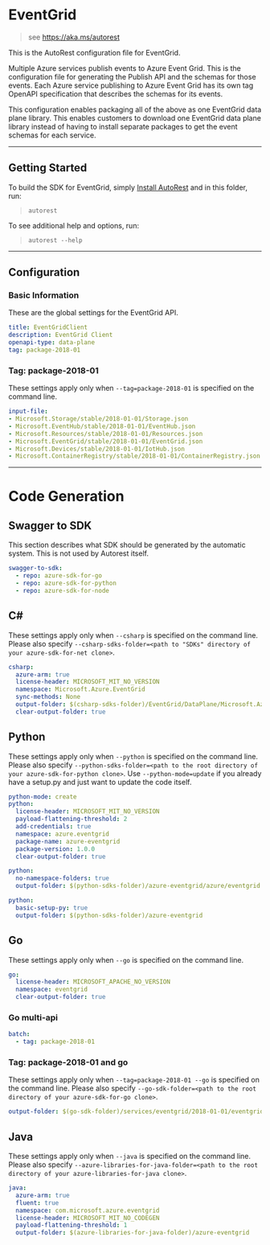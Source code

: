 # EventGrid

> see https://aka.ms/autorest

This is the AutoRest configuration file for EventGrid.


Multiple Azure services publish events to Azure Event Grid. This is the configuration file for generating
the Publish API and the schemas for those events. Each Azure service publishing to Azure Event Grid has its own tag OpenAPI specification
that describes the schemas for its events.

This configuration enables packaging all of the above as one EventGrid data plane library.
This enables customers to download one EventGrid data plane library instead of having to install separate packages to get the event schemas for each service.


---
## Getting Started
To build the SDK for EventGrid, simply [Install AutoRest](https://aka.ms/autorest/install) and in this folder, run:

> `autorest`

To see additional help and options, run:

> `autorest --help`
---

## Configuration



### Basic Information
These are the global settings for the EventGrid API.

``` yaml
title: EventGridClient
description: EventGrid Client
openapi-type: data-plane
tag: package-2018-01
```

### Tag: package-2018-01

These settings apply only when `--tag=package-2018-01` is specified on the command line.

``` yaml $(tag) == 'package-2018-01'
input-file:
- Microsoft.Storage/stable/2018-01-01/Storage.json
- Microsoft.EventHub/stable/2018-01-01/EventHub.json
- Microsoft.Resources/stable/2018-01-01/Resources.json
- Microsoft.EventGrid/stable/2018-01-01/EventGrid.json
- Microsoft.Devices/stable/2018-01-01/IotHub.json
- Microsoft.ContainerRegistry/stable/2018-01-01/ContainerRegistry.json
```

---
# Code Generation


## Swagger to SDK

This section describes what SDK should be generated by the automatic system.
This is not used by Autorest itself.

``` yaml $(swagger-to-sdk)
swagger-to-sdk:
  - repo: azure-sdk-for-go
  - repo: azure-sdk-for-python
  - repo: azure-sdk-for-node
```

## C#

These settings apply only when `--csharp` is specified on the command line.
Please also specify `--csharp-sdks-folder=<path to "SDKs" directory of your azure-sdk-for-net clone>`.

``` yaml $(csharp)
csharp:
  azure-arm: true
  license-header: MICROSOFT_MIT_NO_VERSION
  namespace: Microsoft.Azure.EventGrid
  sync-methods: None
  output-folder: $(csharp-sdks-folder)/EventGrid/DataPlane/Microsoft.Azure.EventGrid/Generated
  clear-output-folder: true
```


## Python

These settings apply only when `--python` is specified on the command line.
Please also specify `--python-sdks-folder=<path to the root directory of your azure-sdk-for-python clone>`.
Use `--python-mode=update` if you already have a setup.py and just want to update the code itself.

``` yaml $(python)
python-mode: create
python:
  license-header: MICROSOFT_MIT_NO_VERSION
  payload-flattening-threshold: 2
  add-credentials: true
  namespace: azure.eventgrid
  package-name: azure-eventgrid
  package-version: 1.0.0
  clear-output-folder: true
```
``` yaml $(python) && $(python-mode) == 'update'
python:
  no-namespace-folders: true
  output-folder: $(python-sdks-folder)/azure-eventgrid/azure/eventgrid
```
``` yaml $(python) && $(python-mode) == 'create'
python:
  basic-setup-py: true
  output-folder: $(python-sdks-folder)/azure-eventgrid
```

## Go

These settings apply only when `--go` is specified on the command line.

``` yaml $(go)
go:
  license-header: MICROSOFT_APACHE_NO_VERSION
  namespace: eventgrid
  clear-output-folder: true
```

### Go multi-api

``` yaml $(go) && $(multiapi)
batch:
  - tag: package-2018-01
```

### Tag: package-2018-01 and go

These settings apply only when `--tag=package-2018-01 --go` is specified on the command line.
Please also specify `--go-sdk-folder=<path to the root directory of your azure-sdk-for-go clone>`.

``` yaml $(tag) == 'package-2018-01' && $(go)
output-folder: $(go-sdk-folder)/services/eventgrid/2018-01-01/eventgrid
```


## Java

These settings apply only when `--java` is specified on the command line.
Please also specify `--azure-libraries-for-java-folder=<path to the root directory of your azure-libraries-for-java clone>`.

``` yaml $(java)
java:
  azure-arm: true
  fluent: true
  namespace: com.microsoft.azure.eventgrid
  license-header: MICROSOFT_MIT_NO_CODEGEN
  payload-flattening-threshold: 1
  output-folder: $(azure-libraries-for-java-folder)/azure-eventgrid
```

